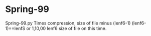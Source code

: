# Spring-99
Spring-99.py
Times compression, size of  file minus (lenf6-1) (lenf6-1)==lenfS or 1,10,00 lenf6 size of file on this time.
